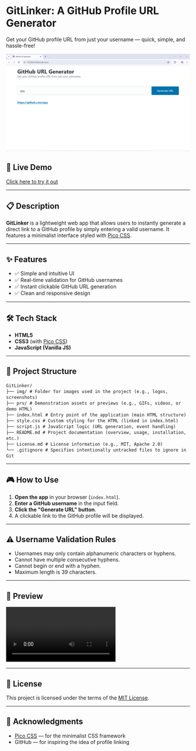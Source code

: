 # GitLinker: A GitHub Profile URL Generator

Get your GitHub profile URL from just your username — quick, simple, and hassle-free!

![GitHub URL Generator Screenshot](/img/GitHub-URL-Generator.png)

## 🚀 Live Demo

[Click here to try it out](https://codesandbox.io/p/devbox/ng1-1-forked-ljtzsg)

<!-- Replace `#` with the deployed URL if you host this on GitHub Pages or elsewhere -->

---

## 📋 Description

**GitLinker** is a lightweight web app that allows users to instantly generate a direct link to a GitHub profile by simply entering a valid username. It features a minimalist interface styled with [Pico CSS](https://picocss.com/).

---

## ✨ Features

- ✅ Simple and intuitive UI
- ✅ Real-time validation for GitHub usernames
- ✅ Instant clickable GitHub URL generation
- ✅ Clean and responsive design

---

## 🛠️ Tech Stack

- **HTML5**
- **CSS3** (with [Pico CSS](https://picocss.com/))
- **JavaScript (Vanilla JS)**

---

## 📂 Project Structure

```
GitLinker/
├── img/ # Folder for images used in the project (e.g., logos, screenshots)
├── prv/ # Demonstration assets or previews (e.g., GIFs, videos, or demo HTML)
├── index.html # Entry point of the application (main HTML structure)
├── style.css # Custom styling for the HTML (linked in index.html)
├── script.js # JavaScript logic (URL generation, event handling)
├── README.md # Project documentation (overview, usage, installation, etc.)
├── License.md # License information (e.g., MIT, Apache 2.0)
└── .gitignore # Specifies intentionally untracked files to ignore in Git
```

---

## 🎮 How to Use

1. **Open the app** in your browser (`index.html`).
2. **Enter a GitHub username** in the input field.
3. **Click the "Generate URL" button**.
4. A clickable link to the GitHub profile will be displayed.

---

## ⚠️ Username Validation Rules

- Usernames may only contain alphanumeric characters or hyphens.
- Cannot have multiple consecutive hyphens.
- Cannot begin or end with a hyphen.
- Maximum length is 39 characters.

---

## 📸 Preview

![Preview](/Prv/Preview.mp4)

---

## 📝 License

This project is licensed under the terms of the [MIT License](./License.md).

---

## 🙌 Acknowledgments

- [Pico CSS](https://picocss.com/) — for the minimalist CSS framework
- GitHub — for inspiring the idea of profile linking

